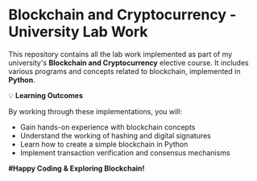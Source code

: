 # Blockchain and Cryptocurrency - University Lab Work

This repository contains all the lab work implemented as part of my university's **Blockchain and Cryptocurrency** elective course. It includes various programs and concepts related to blockchain, implemented in **Python**.

💡 **Learning Outcomes**

By working through these implementations, you will:
- Gain hands-on experience with blockchain concepts
- Understand the working of hashing and digital signatures
- Learn how to create a simple blockchain in Python
- Implement transaction verification and consensus mechanisms

 **#Happy Coding & Exploring Blockchain!** 

